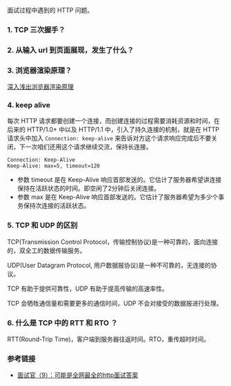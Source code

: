 面试过程中遇到的 HTTP 问题。

### 1. TCP 三次握手？

### 2. 从输入 url 到页面展现，发生了什么？

### 3. 浏览器渲染原理？  
  [深入浅出浏览器渲染原理](https://blog.fundebug.com/2019/01/03/understand-browser-rendering/)

### 4. keep alive
每次 HTTP 请求都要创建一个连接，而创建连接的过程需要消耗资源和时间，在后来的 HTTP/1.0+ 中以及 HTTP/1.1 中，引入了持久连接的机制，就是在 HTTP 请求头中加入 `Connection: keep-alive` 来告诉对方这个请求响应完成后不要关闭，下一次咱们还用这个请求继续交流，保持长连接。

```
Connection: Keep-Alive
Keep-Alive: max=5, timeout=120
```
- 参数 timeout 是在 Keep-Alive 响应首部发送的。它估计了服务器希望讲连接保持在活跃状态的时间。即空闲了2分钟后关闭连接。
- 参数 max 是在 Keep-Alive 响应首部发送的。它估计了服务器希望为多少个事务保持次连接的活跃状态。

### 5. TCP 和 UDP 的区别
TCP(Transmission Control Protocol，传输控制协议)是一种可靠的，面向连接的，双全工的数据传输服务。

UDP(User Datagram Protocol, 用户数据报协议)是一种不可靠的，无连接的协议。

TCP 有助于提供可靠性，UDP 有助于提高传输的高速率性。

TCP 会牺牲通信量和需要更多的通信时间，UDP 不会对接受的数据报进行处理。

### 6. 什么是 TCP 中的 RTT 和 RTO ？
RTT(Round-Trip Time)，客户端到服务器往返时间。RTO，重传超时时间。

### 参考链接
- [面试官（9）：可能是全网最全的http面试答案](https://juejin.im/post/6844903865410650126)